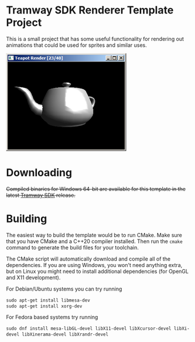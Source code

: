 # Tramway SDK Renderer Template Project

This is a small project that has some useful functionality for rendering out
animations that could be used for sprites and similar uses.

![Renderer screenshot](renderer.png)

# Downloading

~~Compiled binaries for Windows 64-bit are available for this template in the 
latest [Tramway SDK](https://github.com/racenis/tram-sdk/releases/tag/v0.1.1)
release.~~

# Building

The easiest way to build the template would be to run CMake. Make sure that you
have CMake and a C++20 compiler installed. Then run the `cmake` command to
generate the build files for your toolchain.

The CMake script will automatically download and compile all of the
dependencies. If you are using Windows, you won't need anything extra, but on
Linux you might need to install additional dependencies (for OpenGL and X11
development).
 
For Debian/Ubuntu systems you can try running
```
sudo apt-get install libmesa-dev
sudo apt-get install xorg-dev
```
For Fedora based systems try running
```
sudo dnf install mesa-libGL-devel libX11-devel libXcursor-devel libXi-devel libXinerama-devel libXrandr-devel
```